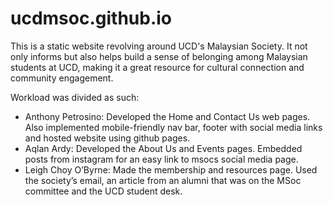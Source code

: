 # ucdmsoc.github.io
This is a static website revolving around UCD's Malaysian Society. It not only informs but also helps build a sense of belonging among Malaysian students at UCD, making it a great resource for cultural connection and community engagement.​

Workload was divided as such:
- Anthony Petrosino: Developed the Home and Contact Us web pages. Also implemented mobile-friendly nav bar, footer with social media links and hosted website using github pages.
- Aqlan Ardy: Developed the About Us and Events pages. Embedded posts from instagram for an easy link to msocs social media page.
- Leigh Choy O’Byrne: Made the membership and resources page. Used the society’s email, an article from an alumni that was on the MSoc committee and the UCD student desk.
